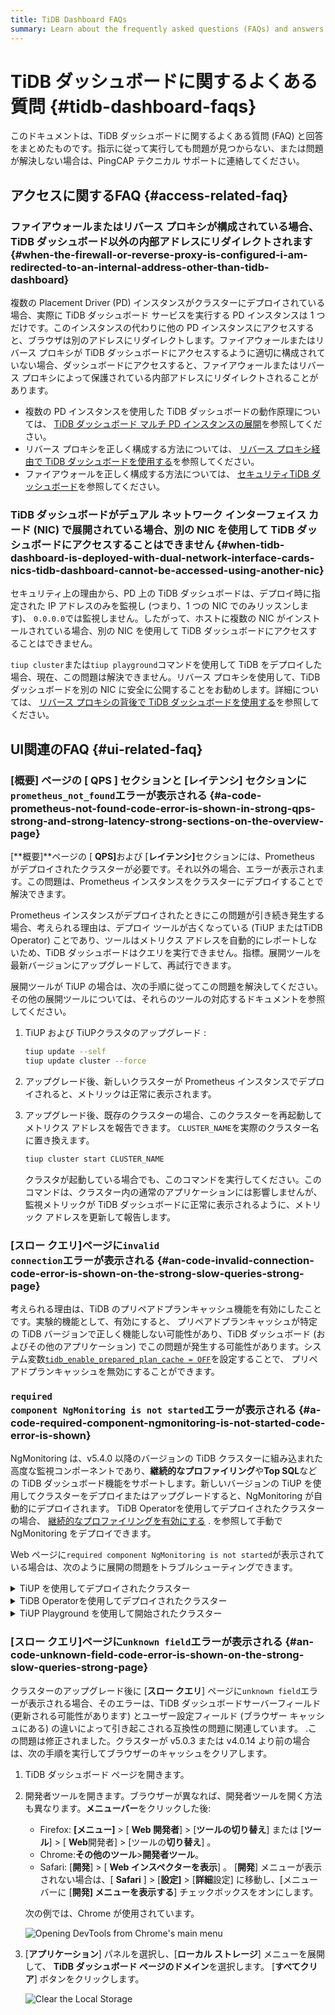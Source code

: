 ```yaml
---
title: TiDB Dashboard FAQs
summary: Learn about the frequently asked questions (FAQs) and answers about TiDB Dashboard.
---
```


# TiDB ダッシュボードに関するよくある質問 {#tidb-dashboard-faqs}

このドキュメントは、TiDB ダッシュボードに関するよくある質問 (FAQ) と回答をまとめたものです。指示に従って実行しても問題が見つからない、または問題が解決しない場合は、PingCAP テクニカル サポートに連絡してください。

## アクセスに関するFAQ {#access-related-faq}

### ファイアウォールまたはリバース プロキシが構成されている場合、TiDB ダッシュボード以外の内部アドレスにリダイレクトされます {#when-the-firewall-or-reverse-proxy-is-configured-i-am-redirected-to-an-internal-address-other-than-tidb-dashboard}

複数の Placement Driver (PD) インスタンスがクラスターにデプロイされている場合、実際に TiDB ダッシュボード サービスを実行する PD インスタンスは 1 つだけです。このインスタンスの代わりに他の PD インスタンスにアクセスすると、ブラウザは別のアドレスにリダイレクトします。ファイアウォールまたはリバース プロキシが TiDB ダッシュボードにアクセスするように適切に構成されていない場合、ダッシュボードにアクセスすると、ファイアウォールまたはリバース プロキシによって保護されている内部アドレスにリダイレクトされることがあります。

-   複数の PD インスタンスを使用した TiDB ダッシュボードの動作原理については、 [TiDB ダッシュボード マルチ PD インスタンスの展開](/dashboard/dashboard-ops-deploy.md)を参照してください。
-   リバース プロキシを正しく構成する方法については、 [リバース プロキシ経由で TiDB ダッシュボードを使用する](/dashboard/dashboard-ops-reverse-proxy.md)を参照してください。
-   ファイアウォールを正しく構成する方法については、 [セキュリティTiDB ダッシュボード](/dashboard/dashboard-ops-security.md)を参照してください。

### TiDB ダッシュボードがデュアル ネットワーク インターフェイス カード (NIC) で展開されている場合、別の NIC を使用して TiDB ダッシュボードにアクセスすることはできません {#when-tidb-dashboard-is-deployed-with-dual-network-interface-cards-nics-tidb-dashboard-cannot-be-accessed-using-another-nic}

セキュリティ上の理由から、PD 上の TiDB ダッシュボードは、デプロイ時に指定された IP アドレスのみを監視し (つまり、1 つの NIC でのみリッスンします)、 `0.0.0.0`では監視しません。したがって、ホストに複数の NIC がインストールされている場合、別の NIC を使用して TiDB ダッシュボードにアクセスすることはできません。

`tiup cluster`または`tiup playground`コマンドを使用して TiDB をデプロイした場合、現在、この問題は解決できません。リバース プロキシを使用して、TiDB ダッシュボードを別の NIC に安全に公開することをお勧めします。詳細については、 [リバース プロキシの背後で TiDB ダッシュボードを使用する](/dashboard/dashboard-ops-reverse-proxy.md)を参照してください。

## UI関連のFAQ {#ui-related-faq}

### [概要] ページの [ <strong>QPS</strong> ] セクションと [<strong>レイテンシ</strong>] セクションに<code>prometheus_not_found</code>エラーが表示される {#a-code-prometheus-not-found-code-error-is-shown-in-strong-qps-strong-and-strong-latency-strong-sections-on-the-overview-page}

[**概要]**ページの [ <strong>QPS]</strong>および [<strong>レイテンシ]</strong>セクションには、Prometheus がデプロイされたクラスターが必要です。それ以外の場合、エラーが表示されます。この問題は、Prometheus インスタンスをクラスターにデプロイすることで解決できます。

Prometheus インスタンスがデプロイされたときにこの問題が引き続き発生する場合、考えられる理由は、デプロイ ツールが古くなっている (TiUP またはTiDB Operator) ことであり、ツールはメトリクス アドレスを自動的にレポートしないため、TiDB ダッシュボードはクエリを実行できません。指標。展開ツールを最新バージョンにアップグレードして、再試行できます。

展開ツールが TiUP の場合は、次の手順に従ってこの問題を解決してください。その他の展開ツールについては、それらのツールの対応するドキュメントを参照してください。

1.  TiUP および TiUPクラスタのアップグレード :

    
    ```bash
    tiup update --self
    tiup update cluster --force
    ```

2.  アップグレード後、新しいクラスターが Prometheus インスタンスでデプロイされると、メトリックは正常に表示されます。

3.  アップグレード後、既存のクラスターの場合、このクラスターを再起動してメトリクス アドレスを報告できます。 `CLUSTER_NAME`を実際のクラスター名に置き換えます。

    
    ```bash
    tiup cluster start CLUSTER_NAME
    ```

    クラスタが起動している場合でも、このコマンドを実行してください。このコマンドは、クラスター内の通常のアプリケーションには影響しませんが、監視メトリックが TiDB ダッシュボードに正常に表示されるように、メトリック アドレスを更新して報告します。

### [<strong>スロー クエリ]</strong>ページに<code>invalid connection</code>エラーが表示される {#an-code-invalid-connection-code-error-is-shown-on-the-strong-slow-queries-strong-page}

考えられる理由は、TiDB のプリペアドプランキャッシュ機能を有効にしたことです。実験的機能として、有効にすると、 プリペアドプランキャッシュが特定の TiDB バージョンで正しく機能しない可能性があり、TiDB ダッシュボード (およびその他のアプリケーション) でこの問題が発生する可能性があります。システム変数[`tidb_enable_prepared_plan_cache = OFF`](/system-variables.md#tidb_enable_prepared_plan_cache-new-in-v610)を設定することで、 プリペアドプランキャッシュを無効にすることができます。

### <code>required component NgMonitoring is not started</code>エラーが表示される {#a-code-required-component-ngmonitoring-is-not-started-code-error-is-shown}

NgMonitoring は、v5.4.0 以降のバージョンの TiDB クラスターに組み込まれた高度な監視コンポーネントであり、**継続的なプロファイリング**や<strong>Top SQL</strong>などの TiDB ダッシュボード機能をサポートします。新しいバージョンの TiUP を使用してクラスターをデプロイまたはアップグレードすると、NgMonitoring が自動的にデプロイされます。 TiDB Operatorを使用してデプロイされたクラスターの場合、 [継続的なプロファイリングを有効にする](https://docs.pingcap.com/tidb-in-kubernetes/dev/access-dashboard/#enable-continuous-profiling) . を参照して手動で NgMonitoring をデプロイできます。

Web ページに`required component NgMonitoring is not started`が表示されている場合は、次のように展開の問題をトラブルシューティングできます。

<details><summary>TiUP を使用してデプロイされたクラスター</summary>

ステップ 1. バージョンを確認する

1.  TiUP クラスタのバージョンを確認してください。 NgMonitoring は、TiUP が v1.9.0 以降の場合にのみデプロイされます。

    
    ```shell
    tiup cluster --version
    ```

    コマンド出力に TiUP のバージョンが表示されます。例えば：

    ```
    tiup version 1.9.0 tiup
    Go Version: go1.17.2
    Git Ref: v1.9.0
    ```

2.  TiUP クラスターのバージョンが v1.9.0 より前の場合は、TiUP と TiUP クラスターを最新バージョンにアップグレードします。

    
    ```shell
    tiup update --all
    ```

ステップ 2. TiUP を使用して、制御マシンに ng_port 構成項目を追加します。次に、Prometheus をリロードします。

1.  クラスター構成ファイルを編集モードで開きます。

    
    ```shell
    tiup cluster edit-config ${cluster-name}
    ```

2.  `monitoring_servers`の下に、 `ng_port:12020`パラメータを追加します。

    ```
    monitoring_servers:
    - host: 172.16.6.6
      ng_port: 12020
    ```

3.  プロメテウスをリロードします。

    
    ```shell
    tiup cluster reload ${cluster-name} --role prometheus
    ```

上記の手順を実行してもエラー メッセージが引き続き表示される場合は、PingCAP テクニカル サポートにお問い合わせください。

</details>

<details><summary>TiDB Operatorを使用してデプロイされたクラスター</summary>

TiDB Operatorドキュメントの[継続的なプロファイリングを有効にする](https://docs.pingcap.com/tidb-in-kubernetes/dev/access-dashboard/#enable-continuous-profiling)セクションの手順に従って、NgMonitoring コンポーネントをデプロイします。

</details>

<details><summary>TiUP Playground を使用して開始されたクラスター</summary>

クラスターを起動すると、TiUP Playground (&gt;= v1.8.0) は NgMonitoring コンポーネントを自動的に起動します。 TiUP Playground を最新バージョンに更新するには、次のコマンドを実行します。


```shell
tiup update --self
tiup update playground
```

</details>

### [<strong>スロー クエリ]</strong>ページに<code>unknown field</code>エラーが表示される {#an-code-unknown-field-code-error-is-shown-on-the-strong-slow-queries-strong-page}

クラスターのアップグレード後に [**スロー クエリ**] ページに`unknown field`エラーが表示される場合、そのエラーは、TiDB ダッシュボードサーバーフィールド (更新される可能性があります) とユーザー設定フィールド (ブラウザー キャッシュにある) の違いによって引き起こされる互換性の問題に関連しています。 .この問題は修正されました。クラスターが v5.0.3 または v4.0.14 より前の場合は、次の手順を実行してブラウザーのキャッシュをクリアします。

1.  TiDB ダッシュボード ページを開きます。

2.  開発者ツールを開きます。ブラウザーが異なれば、開発者ツールを開く方法も異なります。**メニューバー**をクリックした後:

    -   Firefox: **[メニュー]** &gt; [ <strong>Web 開発者</strong>] &gt; [<strong>ツールの切り替え</strong>] または [<strong>ツール</strong>] &gt; [ <strong>Web</strong>開発者] &gt; [ツールの<strong>切り替え</strong>] 。
    -   Chrome:**その他のツール**&gt;<strong>開発者ツール</strong>。
    -   Safari: [**開発**] &gt; [ <strong>Web インスペクターを表示</strong>] 。 [<strong>開発</strong>] メニューが表示されない場合は、[ <strong>Safari</strong> ] &gt; [<strong>設定]</strong> &gt; [<strong>詳細</strong>設定] に移動し、[メニュー バーに [<strong>開発] メニューを表示する</strong>] チェックボックスをオンにします。

    次の例では、Chrome が使用されています。

    ![Opening DevTools from Chrome's main menu](https://download.pingcap.com/images/docs/dashboard/dashboard-faq-devtools.png)

3.  [**アプリケーション**] パネルを選択し、[<strong>ローカル ストレージ</strong>] メニューを展開して、 <strong>TiDB ダッシュボード ページのドメイン</strong>を選択します。 [<strong>すべてクリア</strong>] ボタンをクリックします。

    ![Clear the Local Storage](https://download.pingcap.com/images/docs/dashboard/dashboard-faq-devtools-application.png)
